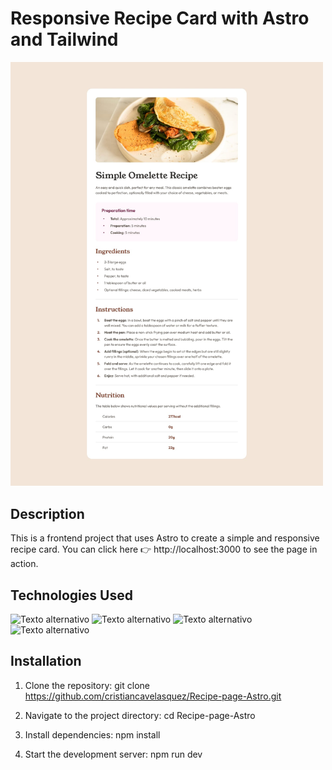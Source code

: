 # Responsive Recipe Card with Astro and Tailwind

<img src="./public/design/desktop-design.jpg" alt="Recipe" width="500" />

## Description

This is a frontend project that uses Astro to create a simple and responsive recipe card.
You can click here 👉 http://localhost:3000 to see the page in action.

## Technologies Used

![Texto alternativo](https://img.shields.io/badge/HTML5-E34F26?style=for-the-badge&logo=html5&logoColor=white)
![Texto alternativo](https://img.shields.io/badge/CSS3-1572B6?style=for-the-badge&logo=css3&logoColor=white)
![Texto alternativo](https://img.shields.io/badge/Tailwind_CSS-38B2AC?style=for-the-badge&logo=tailwind-css&logoColor=white)
![Texto alternativo](https://img.shields.io/badge/astro-%232C2052.svg?style=for-the-badge&logo=astro&logoColor=white)

## Installation

1. Clone the repository:
   git clone https://github.com/cristiancavelasquez/Recipe-page-Astro.git

2. Navigate to the project directory:
   cd Recipe-page-Astro

3. Install dependencies:
   npm install

4. Start the development server:
   npm run dev
